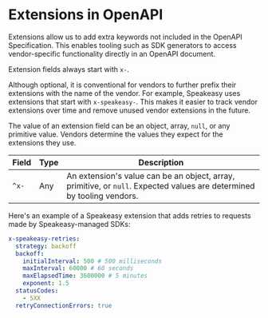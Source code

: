 # Extensions in OpenAPI

Extensions allow us to add extra keywords not included in the OpenAPI Specification. This enables tooling such as SDK generators to access vendor-specific functionality directly in an OpenAPI document.

Extension fields always start with `x-`.

Although optional, it is conventional for vendors to further prefix their extensions with the name of the vendor. For example, Speakeasy uses extensions that start with `x-speakeasy-`. This makes it easier to track vendor extensions over time and remove unused vendor extensions in the future.

The value of an extension field can be an object, array, `null`, or any primitive value. Vendors determine the values they expect for the extensions they use.

| Field | Type | Description                                                                                                            |
| ----- | ---- | ---------------------------------------------------------------------------------------------------------------------- |
| `^x-` | Any  | An extension's value can be an object, array, primitive, or `null`. Expected values are determined by tooling vendors. |

Here's an example of a Speakeasy extension that adds retries to requests made by Speakeasy-managed SDKs:

```yaml
x-speakeasy-retries:
  strategy: backoff
  backoff:
    initialInterval: 500 # 500 milliseconds
    maxInterval: 60000 # 60 seconds
    maxElapsedTime: 3600000 # 5 minutes
    exponent: 1.5
  statusCodes:
    - 5XX
  retryConnectionErrors: true
```
